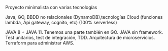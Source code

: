 Proyecto minimalista con varias tecnologías

Java, GO, BBDD no relacionales (DynamoDB),tecnologías Cloud (funciones lambda, Api gateway, cognito, etc) (100% serverless)

JAVA 8 + JAVA 11. Tenemos una parte también en GO. JAVA sin framework. Test unitarios, test de integración, TDD.
Arquitectura de microservicios. Terraform para administrar AWS.
